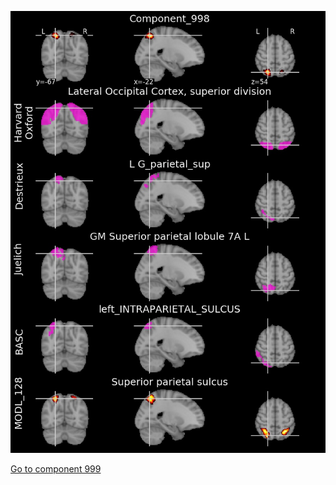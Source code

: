 


![998](preliminary/998.jpg "Component 998")

[Go to component 999](https://parietal-inria.github.io/MODL_atlas/1024/999 "Component 999")